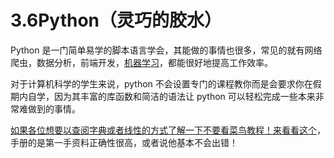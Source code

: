 # 3.6Python（灵巧的胶水）

Python 是一门简单易学的脚本语言学会，其能做的事情也很多，常见的就有网络爬虫，数据分析，前端开发，[机器学习](https://www.zhihu.com/search?q=%E6%9C%BA%E5%99%A8%E5%AD%A6%E4%B9%A0&search_source=Entity&hybrid_search_source=Entity&hybrid_search_extra=%7B%22sourceType%22%3A%22answer%22%2C%22sourceId%22%3A%222550582151%22%7D)，都能很好地提高工作效率。

对于计算机科学的学生来说，python 不会设置专门的课程教你而是会要求你在假期内自学，因为其丰富的库函数和简洁的语法让 python 可以轻松完成一些本来非常难做到的事情。

[如果各位想要以查阅字典或者线性的方式了解一下不要看菜鸟教程！来看看这个](https://docs.python.org/zh-cn/3/tutorial/index.html)，手册的是第一手资料正确性很高，或者说他基本不会出错！
